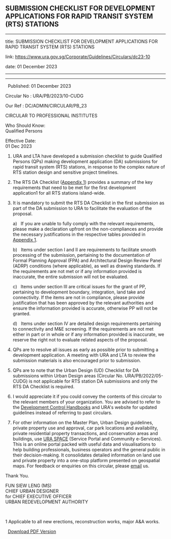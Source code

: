 ## SUBMISSION CHECKLIST FOR DEVELOPMENT APPLICATIONS FOR RAPID TRANSIT SYSTEM (RTS) STATIONS
---
title: SUBMISSION CHECKLIST FOR DEVELOPMENT APPLICATIONS FOR RAPID TRANSIT SYSTEM (RTS) STATIONS

link: https://www.ura.gov.sg/Corporate/Guidelines/Circulars/dc23-10

date: 01 December 2023

---

-----------------------------------------------------------------------------------------

  Published: 01 December 2023

Circular No : URA/PB/2023/10-CUDG

Our Ref : DC/ADMIN/CIRCULAR/PB\_23

  

CIRCULAR TO PROFESSIONAL INSTITUTES

  

Who Should Know:  
Qualified Persons

  

Effective Date:  
01 Dec 2023

  

1.  URA and LTA have developed a submission checklist to guide Qualified Persons (QPs) making development application (DA) submissions for rapid transit system (RTS) stations, in response to the complex nature of RTS station design and sensitive project timelines.  
      
    
2.  The RTS DA Checklist ([Appendix 1](https://www.ura.gov.sg-/media/A0A29501C6684CD7936544E03C5E9E87.ashx)) provides a summary of the key requirements that need to be met for the first development application1 for all RTS stations island-wide.  
      
    
3.  It is mandatory to submit the RTS DA Checklist in the first submission as part of the DA submission to URA to facilitate the evaluation of the proposal.  
      
    a)   If you are unable to fully comply with the relevant requirements, please make a declaration upfront on the non-compliances and provide the necessary justifications in the respective tables provided in [Appendix 1](https://www.ura.gov.sg-/media/A0A29501C6684CD7936544E03C5E9E87.ashx).  
      
    b)   Items under section I and II are requirements to facilitate smooth processing of the submission, pertaining to the documentation of Formal Planning Approval (FPA) and Architectural Design Review Panel (ADRP) conditions (where applicable), as well as drawing standards. If the requirements are not met or if any information provided is inaccurate, the entire submission will not be evaluated.  
      
    c)   Items under section III are critical issues for the grant of PP, pertaining to development boundary, integration, land take and connectivity. If the items are not in compliance, please provide justification that has been approved by the relevant authorities and ensure the information provided is accurate, otherwise PP will not be granted.  
      
    d)   Items under section IV are detailed design requirements pertaining to connectivity and M&E screening. If the requirements are not met either in part or in whole or if any information provided is inaccurate, we reserve the right not to evaluate related aspects of the proposal.  
      
    
4.  QPs are to resolve all issues as early as possible prior to submitting a development application. A meeting with URA and LTA to review the submission materials is also encouraged prior to submission.  
      
    
5.  QPs are to note that the Urban Design (UD) Checklist for DA submissions within Urban Design areas (Circular No. URA/PB/2022/05-CUDG) is not applicable for RTS station DA submissions and only the RTS DA Checklist is required.  
      
    
6.  I would appreciate it if you could convey the contents of this circular to the relevant members of your organization. You are advised to refer to the [Development Control Handbooks](https://www.ura.gov.sg/Corporate/Guidelines/Development-Control) and URA's website for updated guidelines instead of referring to past circulars.  
      
    
7.  For other information on the Master Plan, Urban Design guidelines, private property use and approval, car park locations and availability, private residential property transactions, and conservation areas and buildings, use [URA SPACE](https://www.ura.gov.sg/maps/) (Service Portal and Community e-Services). This is an online portal packed with useful data and visualisations to help building professionals, business operators and the general public in their decision-making. It consolidates detailed information on land use and private property into a one-stop platform presented on geospatial maps. For feedback or enquiries on this circular, please [email](https://www.ura.gov.sg/feedbackWeb/contactus_feedback.jsp) us.

Thank You.  
  
FUN SIEW LENG (MS)  
CHIEF URBAN DESIGNER  
for CHIEF EXECUTIVE OFFICER  
URBAN REDEVELOPMENT AUTHORITY

 



1 Applicable to all new erections, reconstruction works, major A&A works.

  



  [Download PDF Version](https://www.ura.gov.sg/services/download_file.aspx?f={0E30B338-5A40-4CD7-A314-C262002F5601})

